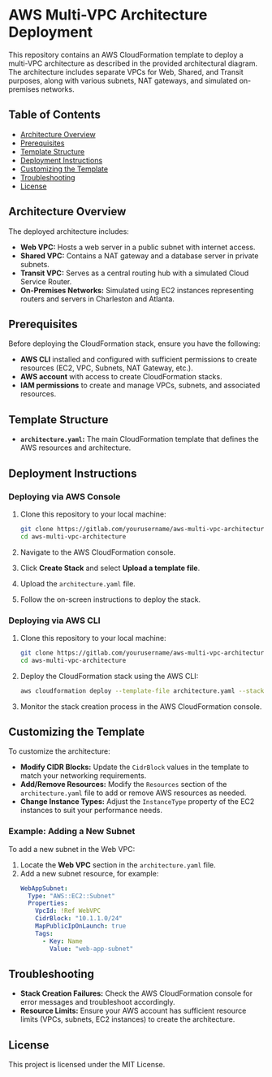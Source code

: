 
# AWS Multi-VPC Architecture Deployment

This repository contains an AWS CloudFormation template to deploy a multi-VPC architecture as described in the provided architectural diagram. The architecture includes separate VPCs for Web, Shared, and Transit purposes, along with various subnets, NAT gateways, and simulated on-premises networks.

## Table of Contents

- [Architecture Overview](#architecture-overview)
- [Prerequisites](#prerequisites)
- [Template Structure](#template-structure)
- [Deployment Instructions](#deployment-instructions)
- [Customizing the Template](#customizing-the-template)
- [Troubleshooting](#troubleshooting)
- [License](#license)

## Architecture Overview

The deployed architecture includes:
- **Web VPC:** Hosts a web server in a public subnet with internet access.
- **Shared VPC:** Contains a NAT gateway and a database server in private subnets.
- **Transit VPC:** Serves as a central routing hub with a simulated Cloud Service Router.
- **On-Premises Networks:** Simulated using EC2 instances representing routers and servers in Charleston and Atlanta.

## Prerequisites

Before deploying the CloudFormation stack, ensure you have the following:
- **AWS CLI** installed and configured with sufficient permissions to create resources (EC2, VPC, Subnets, NAT Gateway, etc.).
- **AWS account** with access to create CloudFormation stacks.
- **IAM permissions** to create and manage VPCs, subnets, and associated resources.

## Template Structure

- **`architecture.yaml`:** The main CloudFormation template that defines the AWS resources and architecture.

## Deployment Instructions

### Deploying via AWS Console

1. Clone this repository to your local machine:
   ```bash
   git clone https://gitlab.com/yourusername/aws-multi-vpc-architecture.git
   cd aws-multi-vpc-architecture
   ```

2. Navigate to the AWS CloudFormation console.

3. Click **Create Stack** and select **Upload a template file**.

4. Upload the `architecture.yaml` file.

5. Follow the on-screen instructions to deploy the stack.

### Deploying via AWS CLI

1. Clone this repository to your local machine:
   ```bash
   git clone https://gitlab.com/yourusername/aws-multi-vpc-architecture.git
   cd aws-multi-vpc-architecture
   ```

2. Deploy the CloudFormation stack using the AWS CLI:
   ```bash
   aws cloudformation deploy --template-file architecture.yaml --stack-name my-aws-architecture --capabilities CAPABILITY_NAMED_IAM
   ```

3. Monitor the stack creation process in the AWS CloudFormation console.

## Customizing the Template

To customize the architecture:
- **Modify CIDR Blocks:** Update the `CidrBlock` values in the template to match your networking requirements.
- **Add/Remove Resources:** Modify the `Resources` section of the `architecture.yaml` file to add or remove AWS resources as needed.
- **Change Instance Types:** Adjust the `InstanceType` property of the EC2 instances to suit your performance needs.

### Example: Adding a New Subnet

To add a new subnet in the Web VPC:

1. Locate the **Web VPC** section in the `architecture.yaml` file.
2. Add a new subnet resource, for example:
   ```yaml
   WebAppSubnet:
     Type: "AWS::EC2::Subnet"
     Properties:
       VpcId: !Ref WebVPC
       CidrBlock: "10.1.1.0/24"
       MapPublicIpOnLaunch: true
       Tags:
         - Key: Name
           Value: "web-app-subnet"
   ```

## Troubleshooting

- **Stack Creation Failures:** Check the AWS CloudFormation console for error messages and troubleshoot accordingly.
- **Resource Limits:** Ensure your AWS account has sufficient resource limits (VPCs, subnets, EC2 instances) to create the architecture.

## License

This project is licensed under the MIT License.
